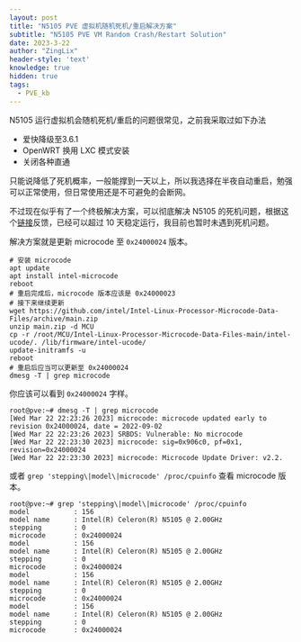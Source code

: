 ```yaml
---
layout: post
title: "N5105 PVE 虚拟机随机死机/重启解决方案"
subtitle: "N5105 PVE VM Random Crash/Restart Solution"
date: 2023-3-22
author: "ZingLix"
header-style: 'text'
knowledge: true
hidden: true
tags:
  - PVE_kb
---
```


N5105 运行虚拟机会随机死机/重启的问题很常见，之前我采取过如下办法

- 爱快降级至3.6.1
- OpenWRT 换用 LXC 模式安装
- 关闭各种直通

只能说降低了死机概率，一般能撑到一天以上，所以我选择在半夜自动重启，勉强可以正常使用，但日常使用还是不可避免的会断网。

不过现在似乎有了一个终极解决方案，可以彻底解决 N5105 的死机问题，根据这个[链接](https://forum.proxmox.com/threads/vm-freezes-irregularly.111494/page-28)反馈，已经可以超过 10 天稳定运行，我目前也暂时未遇到死机问题。

解决方案就是更新 microcode 至 `0x24000024` 版本。

```
# 安装 microcode
apt update
apt install intel-microcode
reboot
# 重启完成后，microcode 版本应该是 0x24000023
# 接下来继续更新
wget https://github.com/intel/Intel-Linux-Processor-Microcode-Data-Files/archive/main.zip
unzip main.zip -d MCU
cp -r /root/MCU/Intel-Linux-Processor-Microcode-Data-Files-main/intel-ucode/. /lib/firmware/intel-ucode/
update-initramfs -u
reboot
# 重启后应当可以更新至 0x24000024
dmesg -T | grep microcode
```

你应该可以看到 `0x24000024` 字样。

```
root@pve:~# dmesg -T | grep microcode
[Wed Mar 22 22:23:26 2023] microcode: microcode updated early to revision 0x24000024, date = 2022-09-02
[Wed Mar 22 22:23:26 2023] SRBDS: Vulnerable: No microcode
[Wed Mar 22 22:23:30 2023] microcode: sig=0x906c0, pf=0x1, revision=0x24000024
[Wed Mar 22 22:23:30 2023] microcode: Microcode Update Driver: v2.2.
```

或者 `grep 'stepping\|model\|microcode' /proc/cpuinfo` 查看 microcode 版本。

```
root@pve:~# grep 'stepping\|model\|microcode' /proc/cpuinfo
model           : 156
model name      : Intel(R) Celeron(R) N5105 @ 2.00GHz
stepping        : 0
microcode       : 0x24000024
model           : 156
model name      : Intel(R) Celeron(R) N5105 @ 2.00GHz
stepping        : 0
microcode       : 0x24000024
model           : 156
model name      : Intel(R) Celeron(R) N5105 @ 2.00GHz
stepping        : 0
microcode       : 0x24000024
model           : 156
model name      : Intel(R) Celeron(R) N5105 @ 2.00GHz
stepping        : 0
microcode       : 0x24000024
```

